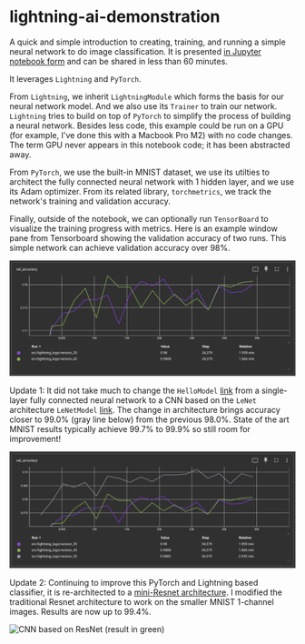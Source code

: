 # lightning-ai-demonstration

A quick and simple introduction to creating, training, and running a simple neural network to do image classification. It is presented [in Jupyter notebook form](https://github.com/merrillmckee/lightning-ai-demonstration/blob/main/src/lightning-ai-demo-gpu.ipynb) and can be shared in less than 60 minutes.

It leverages `Lightning` and `PyTorch`.

From `Lightning`, we inherit `LightningModule` which forms the basis for our neural network model. And we also use its `Trainer` to train our network. `Lightning` tries to build on top of `PyTorch` to simplify the process of building a neural network. Besides less code, this example could be run on a GPU (for example, I've done this with a Macbook Pro M2) with no code changes. The term GPU never appears in this notebook code; it has been abstracted away.

From `PyTorch`, we use the built-in MNIST dataset, we use its utilties to architect the fully connected neural network with 1 hidden layer, and we use its Adam optimizer. From its related library, `torchmetrics`, we track the network's training and validation accuracy.

Finally, outside of the notebook, we can optionally run `TensorBoard` to visualize the training progress with metrics. Here is an example window pane from Tensorboard showing the validation accuracy of two runs. This simple network can achieve validation accuracy over 98%.

![Single-layer fully connected neural network](images/tensorboard_mlp.png)

Update 1: It did not take much to change the `HelloModel` [link](https://github.com/merrillmckee/lightning-ai-demonstration/blob/main/src/lightning-ai-demo-gpu.ipynb) from a single-layer fully connected neural network to a CNN based on the `LeNet` architecture `LeNetModel` [link](https://github.com/merrillmckee/lightning-ai-demonstration/blob/main/src/lightning-ai-lenet.ipynb). The change in architecture brings accuracy closer to 99.0% (gray line below) from the previous 98.0%. State of the art MNIST results typically achieve 99.7% to 99.9% so still room for improvement!

![CNN based on LeNet (result in gray)](images/tensorboard_lenet.png)

Update 2: Continuing to improve this PyTorch and Lightning based classifier, it is re-architected to a [mini-Resnet architecture](https://github.com/merrillmckee/lightning-ai-demonstration/blob/main/src/lightning-ai-mini-resnet.ipynb). I modified the traditional Resnet architecture to work on the smaller MNIST 1-channel images. Results are now up to 99.4%.

![CNN based on ResNet (result in green)](images/tensorboard_resnet.png)
